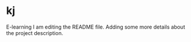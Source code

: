 # kj
E-learning
I am editing the README file. Adding some more details about the project description.
